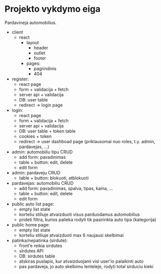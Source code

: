 # Projekto vykdymo eiga

Pardavineja automobilius.

-   client
    -   react
        -   layout
            -   header
            -   outlet
            -   footer
        -   pages:
            -   pagrindinis
            -   404
-   register:
    -   react page
    -   form + validacija + fetch
    -   server api + validacija
    -   DB: user table
    -   redirect -> login page
-   login:
    -   react page
    -   form + validacija + fetch
    -   server api + validacija
    -   DB: user table + token table
    -   cookies + token
    -   redirect -> user dashboad page (priklausomai nuo roles, t.y. admin, pardavejas, ...)
-   admin: automobiliu tipu CRUD
    -   add form: pavadinimas
    -   table + button: edit, delete
    -   edit form
-   admin: pardaveju CRUD
    -   table + button: blokuoti, atblokuoti
-   pardavejas: automobiliu CRUD
    -   add form: pavadinimas, spalva, tipas, kaina, ...
    -   table + button: edit, delete
    -   edit form
-   public auto list page:
    -   empty list state
    -   korteliu stiliuje atvaizduoti visus parduodamus automobilius
    -   prideti filtra, kurios palieka rodyti tik pasirinkta auto tipa (kategorija)
-   public home page:
    -   empty list state
    -   korteliu stiliuje atvaizduoti max 6 naujausi skelbimai
-   patinka/nepatinka (sirdute):
    -   front'e reikia sirdutes
    -   sirdutes API
    -   DB: sirdutes table
    -   atskiras puslapis, kur atvaizduojami visi user'io palaikinti auto
    -   pas pardaveja, jo auto skelbimu lenteleje, rodyti total sirduciu kieki
